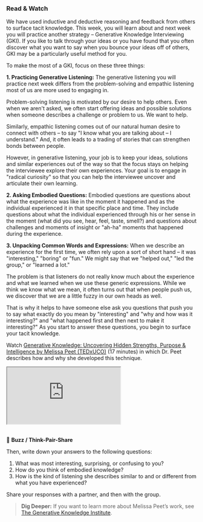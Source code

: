 ### Read & Watch

We have used inductive and deductive reasoning and feedback from others to surface tacit knowledge. This week, you will learn about and next week you will practice another strategy – Generative Knowledge Interviewing (GKI). If you like to talk through your ideas or you have found that you often discover what you want to say when you bounce your ideas off of others, GKI may be a particularly useful method for you.

To make the most of a GKI, focus on these three things:

**1. Practicing Generative Listening:** The generative listening you will practice next week differs from the problem-solving and empathic listening most of us are more used to engaging in.

Problem-solving listening is motivated by our desire to help others. Even when we aren't asked, we often start offering ideas and possible solutions when someone describes a challenge or problem to us. We want to help.

Similarly, empathic listening comes out of our natural human desire to connect with others – to say "I know what you are talking about – I understand." And, it often leads to a trading of stories that can strengthen bonds between people.

However, in generative listening, your job is to keep your ideas, solutions and similar experiences out of the way so that the focus stays on helping the interviewee explore their own experiences. Your goal is to engage in "radical curiosity" so that you can help the interviewee uncover and articulate their own learning.

**2. Asking Embodied Questions:** Embodied questions are questions about what the experience was like in the moment it happened and as the individual experienced it in that specific place and time. They include questions about what the individual experienced through his or her sense in the moment (what did you see, hear, feel, taste, smell?) and questions about challenges and moments of insight or "ah-ha" moments that happened during the experience.

**3. Unpacking Common Words and Expressions:** When we describe an experience for the first time, we often rely upon a sort of short hand – it was "interesting," "boring" or "fun." We might say that we "helped out," "led the group," or "learned a lot."

The problem is that listeners do not really know much about the experience and what we learned when we use these generic expressions. While we think we know what we mean, it often turns out that when people push us, we discover that we are a little fuzzy in our own heads as well.

That is why it helps to have someone else ask you questions that push you to say what exactly do you mean by "interesting" and "why and how was it interesting?" and "what happened first and then next to make it interesting?" As you start to answer these questions, you begin to surface your tacit knowledge.

Watch [Generative Knowledge: Uncovering Hidden Strengths, Purpose & Intelligence by Melissa Peet (TEDxUCO)](https://youtu.be/fTsdC853f08) (17 minutes) in which Dr. Peet describes how and why she developed this technique. 

<div class="embed-responsive embed-responsive-16by9">
  <iframe class="embed-responsive-item" src="https://www.youtube.com/embed/fTsdC853f08&ab" allowfullscreen></iframe>
</div>

<br>

:honeybee: **Buzz / Think-Pair-Share**
 
Then, write down your answers to the following questions:

1. What was most interesting, surprising, or confusing to you?
1. How do you think of embodied knowledge?
1. How is the kind of listening she describes similar to and or different from what you have experienced?

Share your responses with a partner, and then with the  group.

> **Dig Deeper:** If you want to learn more about Melissa Peet’s work, see [The Generative Knowledge Institute](https://generativeknowledge.com).

